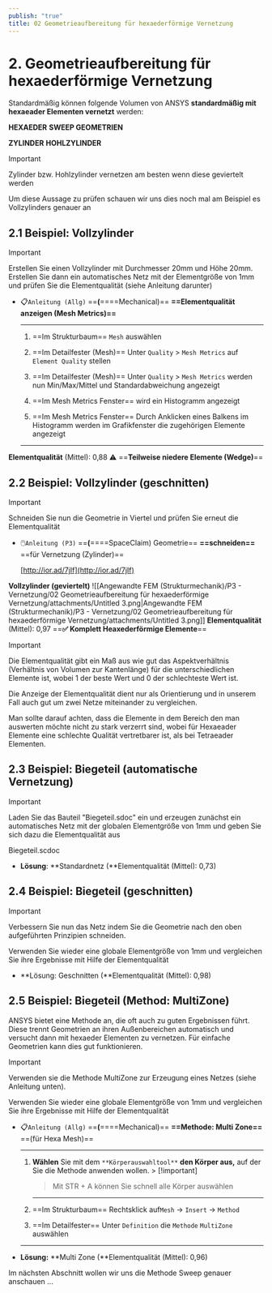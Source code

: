 ```yaml
---
publish: "true"
title: 02 Geometrieaufbereitung für hexaederförmige Vernetzung
---
```


# 2. Geometrieaufbereitung für hexaederförmige Vernetzung
  
Standardmäßig können folgende Volumen von ANSYS **standardmäßig mit hexaeader Elementen vernetzt** werden:
  
**HEXAEDER**
**SWEEP GEOMETRIEN**
  
**ZYLINDER**
**HOHLZYLINDER**

> [!important]  
> Zylinder bzw. Hohlzylinder vernetzen am besten wenn diese geviertelt werden  
  
Um diese Aussage zu prüfen schauen wir uns dies noch mal am Beispiel es Vollzylinders genauer an
## 2.1 Beispiel: **Vollzylinder**
  

> [!important]  
> Erstellen Sie einen Vollzylinder mit Durchmesser 20mm und Höhe 20mm. Erstellen Sie dann ein automatisches Netz mit der Elementgröße von 1mm und prüfen Sie die Elementqualität (siehe Anleitung darunter)  
- 📋`Anleitung (Allg)` ==**(**====Mechanical)== **==Elementqualität anzeigen (Mesh Metrics)==**
    
    ---
    
    1. ==Im Strukturbaum== `Mesh` auswählen
        
          
        
    2. ==Im Detailfester (Mesh)== Unter `Quality` > `Mesh Metrics` auf `Element Quality` stellen
        
          
        
    3. ==Im Detailfester (Mesh)== Unter `Quality` > `Mesh Metrics` werden nun Min/Max/Mittel und Standardabweichung angezeigt
        
          
        
    4. ==Im Mesh Metrics Fenster== wird ein Histogramm angezeigt
        
          
        
    5. ==Im Mesh Metrics Fenster== Durch Anklicken eines Balkens im Histogramm werden im Grafikfenster die zugehörigen Elemente angezeigt
        
    
    ---
    
  
  
  
**Elementqualität** (Mittel): 0,88
⚠️ ==**Teilweise niedere Elemente (Wedge)**==
## 2.2 Beispiel: **Vollzylinder (geschnitten)**

> [!important]  
> Schneiden Sie nun die Geometrie in Viertel und prüfen Sie erneut die Elementqualität  
- 🖱️`Anleitung (P3)` ==**(**====SpaceClaim) Geometrie== **==schneiden==** ==für Vernetzung (Zylinder)==
    
    [http://ior.ad/7jIf](http://ior.ad/7jIf)
    
  
**Vollzylinder (geviertelt)**
![[Angewandte FEM (Strukturmechanik)/P3 - Vernetzung/02 Geometrieaufbereitung für hexaederförmige Vernetzung/attachments/Untitled 3.png|Angewandte FEM (Strukturmechanik)/P3 - Vernetzung/02 Geometrieaufbereitung für hexaederförmige Vernetzung/attachments/Untitled 3.png]]
**Elementqualität** (Mittel): 0,97
==**✅ Komplett Heaxederförmige Elemente**==
  
  

> [!important]  
> Die Elementqualität gibt ein Maß aus wie gut das Aspektverhältnis (Verhältnis von Volumen zur Kantenlänge) für die unterschiedlichen Elemente ist, wobei 1 der beste Wert und 0 der schlechteste Wert ist.  
  
Die Anzeige der Elementqualität dient nur als Orientierung und in unserem Fall auch gut um zwei Netze miteinander zu vergleichen.  
  
Man sollte darauf achten, dass die Elemente in dem Bereich den man auswerten möchte nicht zu stark verzerrt sind, wobei für Hexaeader Elemente eine schlechte Qualität vertretbarer ist, als bei Tetraeader Elementen.  
  
## 2.3 Beispiel: Biegeteil (automatische Vernetzung)

> [!important]  
> Laden Sie das Bauteil "Biegeteil.sdoc" ein und erzeugen zunächst ein automatisches Netz mit der globalen Elementgröße von 1mm und geben Sie sich dazu die Elementqualität aus  
  
Biegeteil.scdoc
  
  
- **Lösung**: **Standardnetz (**Elementqualität (Mittel): 0,73)
    
## 2.4 Beispiel: Biegeteil (geschnitten)

> [!important]  
> Verbessern Sie nun das Netz indem Sie die Geometrie nach den oben aufgeführten Prinzipien schneiden.  
  
Verwenden Sie wieder eine globale Elementgröße von 1mm und vergleichen Sie ihre Ergebnisse mit Hilfe der Elementqualität  
  
- **Lösung: Geschnitten (**Elementqualität (Mittel): 0,98)
    
      
    
  
  
## 2.5 Beispiel: Biegeteil (Method: MultiZone)
  
ANSYS bietet eine Methode an, die oft auch zu guten Ergebnissen führt. Diese trennt Geometrien an ihren Außenbereichen automatisch und versucht dann mit hexaeder Elementen zu vernetzen. Für einfache Geometrien kann dies gut funktionieren.
  
  

> [!important]  
> Verwenden sie die Methode MultiZone zur Erzeugung eines Netzes (siehe Anleitung unten).  
  
Verwenden Sie wieder eine globale Elementgröße von 1mm und vergleichen Sie ihre Ergebnisse mit Hilfe der Elementqualität  
  
- 📋`Anleitung (Allg)` ==**(**====Mechanical)== **==Methode: Multi Zone==** ==(für Hexa Mesh)==
    
    ---
    
    1. **Wählen** Sie mit dem `**Körperauswahltool**` **den Körper aus,** auf der Sie die Methode anwenden wollen. > [!important]  
        > Mit STR + A können Sie schnell alle Körper auswählen  
        
          
        
        ---
        
    2. ==Im Strukturbaum== Rechtsklick auf`Mesh` → `Insert` → `Method`
        
          
        
    3. ==Im Detailfester== Unter `Definition` die `Methode` `MultiZone` auswählen
        
          
        
    
    ---
    
  
- **Lösung:** **Multi Zone (**Elementqualität (Mittel): 0,96)
    
  
  
Im nächsten Abschnitt wollen wir uns die Methode Sweep genauer anschauen ...